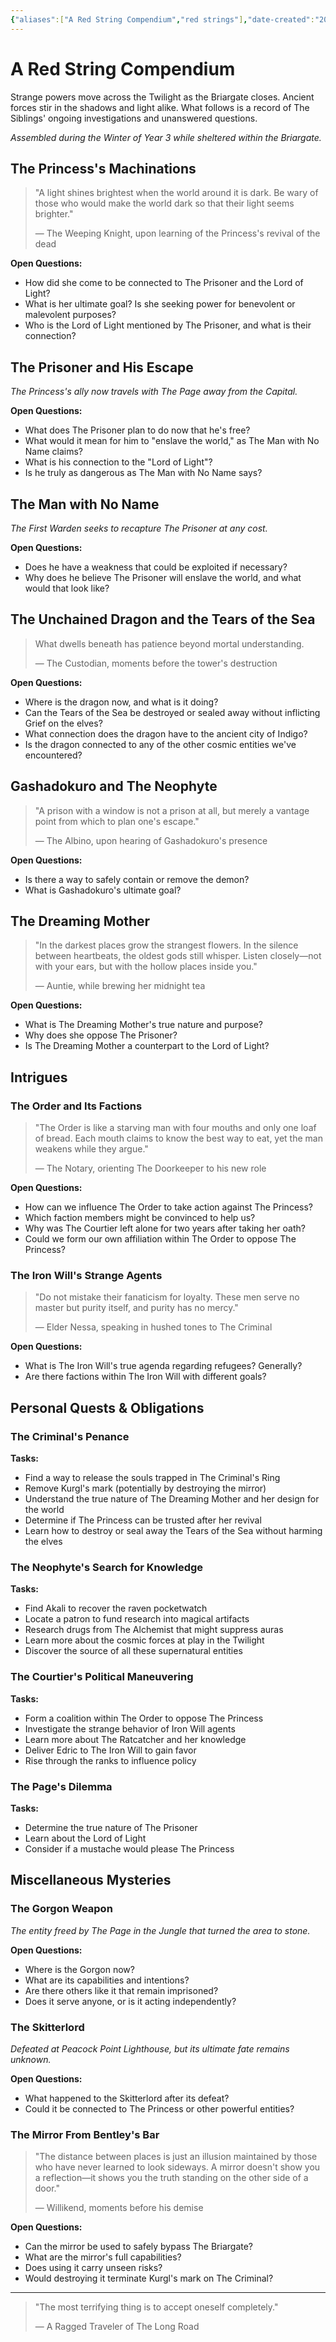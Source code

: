 ```yaml
---
{"aliases":["A Red String Compendium","red strings"],"date-created":"2025-04-21T09:55","date-modified":"2025-04-21T13:08","dg-publish":true,"tags":["moonrise"],"title":"A Red String Compendium","dg-path":"moonrise/red strings.md","permalink":"/moonrise/red-strings/","dgPassFrontmatter":true,"updated":"2025-04-21T13:08"}
---
```



# A Red String Compendium

Strange powers move across the Twilight as the Briargate closes. Ancient forces stir in the shadows and light alike. What follows is a record of The Siblings' ongoing investigations and unanswered questions.

_Assembled during the Winter of Year 3 while sheltered within the Briargate._

## The Princess's Machinations

> "A light shines brightest when the world around it is dark. Be wary of those who would make the world dark so that their light seems brighter."
>
> — The Weeping Knight, upon learning of the Princess's revival of the dead

**Open Questions:**

- How did she come to be connected to The Prisoner and the Lord of Light?
- What is her ultimate goal? Is she seeking power for benevolent or malevolent purposes?
- Who is the Lord of Light mentioned by The Prisoner, and what is their connection?

## The Prisoner and His Escape

_The Princess's ally now travels with The Page away from the Capital._

**Open Questions:**

- What does The Prisoner plan to do now that he's free?
- What would it mean for him to "enslave the world," as The Man with No Name claims?
- What is his connection to the "Lord of Light"?
- Is he truly as dangerous as The Man with No Name says?

## The Man with No Name

_The First Warden seeks to recapture The Prisoner at any cost._

**Open Questions:**

- Does he have a weakness that could be exploited if necessary?
- Why does he believe The Prisoner will enslave the world, and what would that look like?

## The Unchained Dragon and the Tears of the Sea

> What dwells beneath has patience beyond mortal understanding.
>
> — The Custodian, moments before the tower's destruction

**Open Questions:**

- Where is the dragon now, and what is it doing?
- Can the Tears of the Sea be destroyed or sealed away without inflicting Grief on the elves?
- What connection does the dragon have to the ancient city of Indigo?
- Is the dragon connected to any of the other cosmic entities we've encountered?

## Gashadokuro and The Neophyte

> "A prison with a window is not a prison at all, but merely a vantage point from which to plan one's escape."
>
> — The Albino, upon hearing of Gashadokuro's presence

**Open Questions:**

- Is there a way to safely contain or remove the demon?
- What is Gashadokuro's ultimate goal?

## The Dreaming Mother

> "In the darkest places grow the strangest flowers. In the silence between heartbeats, the oldest gods still whisper. Listen closely—not with your ears, but with the hollow places inside you."
>
> — Auntie, while brewing her midnight tea

**Open Questions:**

- What is The Dreaming Mother's true nature and purpose?
- Why does she oppose The Prisoner?
- Is The Dreaming Mother a counterpart to the Lord of Light?

## Intrigues

### The Order and Its Factions

> "The Order is like a starving man with four mouths and only one loaf of bread. Each mouth claims to know the best way to eat, yet the man weakens while they argue."
>
> — The Notary, orienting The Doorkeeper to his new role

**Open Questions:**

- How can we influence The Order to take action against The Princess?
- Which faction members might be convinced to help us?
- Why was The Courtier left alone for two years after taking her oath?
- Could we form our own affiliation within The Order to oppose The Princess?

### The Iron Will's Strange Agents

> "Do not mistake their fanaticism for loyalty. These men serve no master but purity itself, and purity has no mercy."
>
> — Elder Nessa, speaking in hushed tones to The Criminal

**Open Questions:**

- What is The Iron Will's true agenda regarding refugees? Generally?
- Are there factions within The Iron Will with different goals?

## Personal Quests & Obligations

### The Criminal's Penance

**Tasks:**

- Find a way to release the souls trapped in The Criminal's Ring
- Remove Kurgl's mark (potentially by destroying the mirror)
- Understand the true nature of The Dreaming Mother and her design for the world
- Determine if The Princess can be trusted after her revival
- Learn how to destroy or seal away the Tears of the Sea without harming the elves

### The Neophyte's Search for Knowledge

**Tasks:**

- Find Akali to recover the raven pocketwatch
- Locate a patron to fund research into magical artifacts
- Research drugs from The Alchemist that might suppress auras
- Learn more about the cosmic forces at play in the Twilight
- Discover the source of all these supernatural entities

### The Courtier's Political Maneuvering

**Tasks:**

- Form a coalition within The Order to oppose The Princess
- Investigate the strange behavior of Iron Will agents
- Learn more about The Ratcatcher and her knowledge
- Deliver Edric to The Iron Will to gain favor
- Rise through the ranks to influence policy

### The Page's Dilemma

**Tasks:**

- Determine the true nature of The Prisoner
- Learn about the Lord of Light
- Consider if a mustache would please The Princess

## Miscellaneous Mysteries

### The Gorgon Weapon

_The entity freed by The Page in the Jungle that turned the area to stone._

**Open Questions:**

- Where is the Gorgon now?
- What are its capabilities and intentions?
- Are there others like it that remain imprisoned?
- Does it serve anyone, or is it acting independently?

### The Skitterlord

_Defeated at Peacock Point Lighthouse, but its ultimate fate remains unknown._

**Open Questions:**

- What happened to the Skitterlord after its defeat?
- Could it be connected to The Princess or other powerful entities?

### The Mirror From Bentley's Bar

> "The distance between places is just an illusion maintained by those who have never learned to look sideways. A mirror doesn't show you a reflection—it shows you the truth standing on the other side of a door."
>
> — Willikend, moments before his demise

**Open Questions:**

- Can the mirror be used to safely bypass The Briargate?
- What are the mirror's full capabilities?
- Does using it carry unseen risks?
- Would destroying it terminate Kurgl's mark on The Criminal?

---

> "The most terrifying thing is to accept oneself completely."
>
> — A Ragged Traveler of The Long Road
